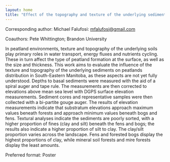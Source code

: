 ```yaml
---
layout: home
title: "Effect of the topography and texture of the underlying sediments on Peatlands distribution in parts of South-East Manitoba, Canada"
---
```



Corresponding author: Michael Falufosi: mfalufosi@gmail.com

Coauthors: Pete Whittington; Brandon University 

In peatland environments, texture and topography of the underlying soils play primary roles in water transport, energy fluxes and nutrients cycling. These in turn affect the type of peatland formation at the surface, as well as the size and thickness. This work aims to evaluate the influence of the texture and topography of the underlying sediments on peatlands distribution in South-Eastern Manitoba, as these aspects are not yet fully understood. Depths to basal sediments were measured with the aid of a spiral auger and tape rule. The measurements are then corrected to elevations above mean sea level with DGPS surface elevation measurements. Sediment cores and representative samples were then collected with a bi-partite gouge auger. The results of elevation measurements indicate that substratum elevations approach maximum values beneath forests and approach minimum values beneath bogs and fens. Textural analyses indicate the sediments are poorly sorted, with a higher proportion of fines (clay and silt) beneath the fens and bogs; the results also indicate a higher proportion of silt to clay. The clay/silt proportion varies across the landscape. Fens and forested bogs display the highest proportions of clay, while mineral soil forests and mire forests display the least amounts.

Preferred format: Poster
